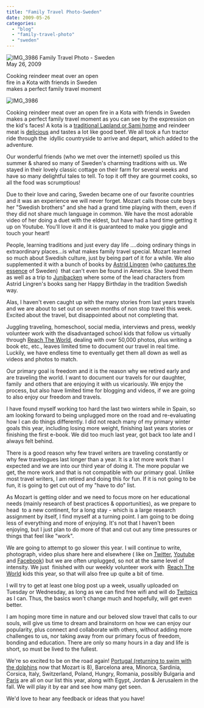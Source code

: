 ```yaml
---
title: "Family Travel Photo-Sweden"
date: 2009-05-26
categories: 
  - "blog"
  - "family-travel-photo"
  - "sweden"
---
```


![IMG_3986](https://pub-ac94b3f306b24c0dba4238943c97f2e1.r2.dev/6a00e5502a95078833011570a6c70d970b.jpg) Family Travel Photo - Sweden  
May 26, 2009

Cooking reindeer meat over an open  
fire in a Kota with friends in Sweden  
makes a perfect family travel moment

<!--more-->

![IMG_3986](https://pub-ac94b3f306b24c0dba4238943c97f2e1.r2.dev/6a00e5502a95078833011570a6c5cd970b.jpg)

  
Cooking reindeer meat over an open fire in a Kota with friends in Sweden makes a perfect family travel moment as you can see by the expression on the kid's faces! A kota is a [traditional Lapland or Sami home](http://en.wikipedia.org/wiki/Sami_people) and reindeer meat is [delicious](http://en.wikipedia.org/wiki/Swedish_cuisine) and tastes a lot like good beef. We all took a fun tractor ride through the  idyllic countryside to arrive and depart, which added to the adventure.

Our wonderful friends (who we met over the internet!) spoiled us this summer & shared so many of Sweden's charming traditions with us. We stayed in their lovely classic cottage on their farm for several weeks and have so many delightful tales to tell. To top it off they are gourmet cooks, so all the food was scrumptious!

Due to their love and caring, Sweden became one of our favorite countries and it was an experience we will never forget. Mozart calls those cute boys her "Swedish brothers" and she had a grand time playing with them, even if they did not share much language in common. We have the most adorable video of her doing a duet with the eldest, but have had a hard time getting it up on Youtube. You'll love it and it is guaranteed to make you giggle and touch your heart!

People, learning traditions and just every day life ....doing ordinary things in extraordinary places...is what makes family travel special. Mozart learned so much about Swedish culture, just by being part of it for a while. We also supplemented it with a bunch of books by [Astrid Lingren](http://en.wikipedia.org/wiki/Astrid_Lindgren) (who [captures the essence](http://www.youtube.com/watch?v=Yj90qufRyBI) of Sweden)  that can't even be found in America. She loved them as well as a trip to [Junibacken](http://www.junibacken.se/) where some of the lead characters from Astrid Lingren's books sang her Happy Birthday in the tradition Swedish way.

Alas, I haven't even caught up with the many stories from last years travels and we are about to set out on seven months of non stop travel this week. Excited about the travel, but disappointed about not completing that.

Juggling traveling, homeschool, social media, interviews and press, weekly volunteer work with the disadvantaged school kids that follow us virtually through [Reach The World](http://www.reachtheworld.org/journey/journeytoeurope), dealing with over 50,000 photos, plus writing a book etc, etc., leaves limited time to document our travel in real time. Luckily, we have endless time to eventually get them all down as well as videos and photos to match.

Our primary goal is freedom and it is the reason why we retired early and are traveling the world. I want to document our travels for our daughter, family  and others that are enjoying it with us vicariously. We enjoy the process, but also have limited time for blogging and videos, if we are going to also enjoy our freedom and travels.

I have found myself working too hard the last two winters while in Spain, so am looking forward to being unplugged more on the road and re-evaluating  how I can do things differently. I did not reach many of my primary winter goals this year, including losing more weight, finishing last years stories or finishing the first e-book. We did too much last year, got back too late and I always felt behind.

There is a good reason why few travel writers are traveling constantly or why few travelogues last longer than a year. It is a lot more work than I expected and we are into our third year of doing it. The more popular we get, the more work and that is not compatible with our primary goal. Unlike most travel writers, I am retired and doing this for fun. If it is not going to be fun, it is going to get cut out of my "have to do" list.

As Mozart is getting older and we need to focus more on her educational needs (mainly research of best practices & opportunities), as we prepare to head  to a new continent, for a long stay - which is a large research assignment by itself, I find myself at a turning point. I am going to be doing less of everything and more of enjoying. It's not that I haven't been enjoying, but I just plan to do more of that and cut out any time pressures or things that feel like "work".

We are going to attempt to go slower this year. I will continue to write, photograph, video plus share here and elsewhere ( like on [Twitter](http://twitter.com/soultravelers3), [Youtube](http://www.youtube.com/user/soultravelers3) and [Facebook](http://www.facebook.com/pages/Soultravelers3com-Around-the-World-Family-Travel-Education-Adventure/185105005187)) but we are often unplugged, so not at the same level of intensity. We just  finished with our weekly volunteer work with  [Reach The World](http://www.reachtheworld.org/journey/journeytoeurope) kids this year, so that will also free up quite a bit of time.

I will try to get at least one blog post up a week, usually uploaded on Tuesday or Wednesday, as long as we can find free wifi and will do [Twitpics](http://twitpic.com/photos/soultravelers3) as I can. Thus, the basics won't change much and hopefully, will get even better.

I am hoping more time in nature and our beloved slow travel that calls to our souls, will give us time to dream and brainstorm on how we can enjoy our popularity, plus connect and collaborate with others, without adding more challenges to us, nor taking away from our primary focus of freedom, bonding and education. There are only so many hours in a day and life is short, so must be lived to the fullest.

We're so excited to be on the road again! [Portugal (returning to swim with the dolphins](http://soultravelers3new.local/2008/06/celebrating-in.html) now that Mozart is 8), Barcelona area, Minorca, Sardinia, Corsica, Italy, Switzerland, Poland, Hungry, Romania, possibly Bulgaria and [Paris](http://soultravelers3new.local/2006/09/paris-bois-de-b.html) are all on our list this year, along with Egypt, Jordan & Jerusalem in the fall. We will play it by ear and see how many get seen.

We'd love to hear any feedback or ideas that you have!
